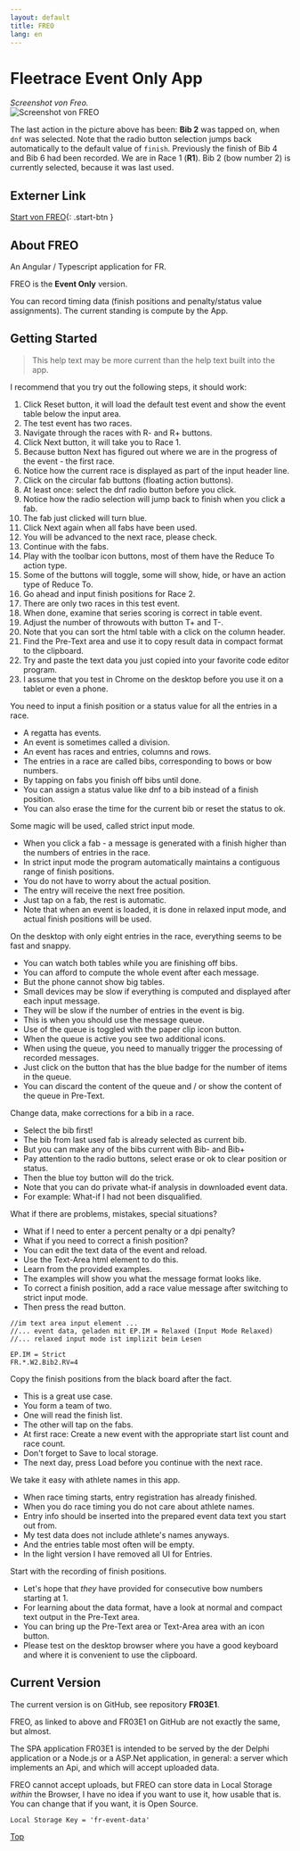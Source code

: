 ```yaml
---
layout: default
title: FREO
lang: en
---
```


# Fleetrace Event Only App

*Screenshot von Freo.*<br>
![Screenshot von FREO](../images/FREO.png)

The last action in the picture above has been: **Bib 2** was tapped on, when `dnf` was selected.
Note that the radio button selection jumps back automatically to the default value of `finish`.
Previously the finish of Bib 4 and Bib 6 had been recorded.
We are in Race 1 (**R1**).
Bib 2 (bow number 2) is currently selected, because it was last used.

## Externer Link

[Start von FREO](https://federgraph.de/freo/index.html){: .start-btn }

## About FREO

An Angular / Typescript application for FR.

FREO is the **Event Only** version.

You can record timing data (finish positions and penalty/status value assignments).
The current standing is compute by the App.

## Getting Started

> This help text may be more current than the help text built into the app.

I recommend that you try out the following steps, it should work:

1. Click Reset button, it will load the default test event and show the event table below the input area.
1. The test event has two races.
1. Navigate through the races with R- and R+ buttons.
1. Click Next button, it will take you to Race 1.
1. Because button Next has figured out where we are in the progress of the event - the first race.
1. Notice how the current race is displayed as part of the input header line.
1. Click on the circular fab buttons (floating action buttons).
1. At least once: select the dnf radio button before you click.
1. Notice how the radio selection will jump back to finish when you click a fab.
1. The fab just clicked will turn blue.
1. Click Next again when all fabs have been used.
1. You will be advanced to the next race, please check.
1. Continue with the fabs.
1. Play with the toolbar icon buttons, most of them have the Reduce To action type.
1. Some of the buttons will toggle, some will show, hide, or have an action type of Reduce To.
1. Go ahead and input finish positions for Race 2.
1. There are only two races in this test event.
1. When done, examine that series scoring is correct in table event.
1. Adjust the number of throwouts with button T+ and T-.
1. Note that you can sort the html table with a click on the column header.
1. Find the Pre-Text area and use it to copy result data in compact format to the clipboard.
1. Try and paste the text data you just copied into your favorite code editor program.
1. I assume that you test in Chrome on the desktop before you use it on a tablet or even a phone.

You need to input a finish position or a status value for all the entries in a race.

- A regatta has events.
- An event is sometimes called a division.
- An event has races and entries, columns and rows.
- The entries in a race are called bibs, corresponding to bows or bow numbers.
- By tapping on fabs you finish off bibs until done.
- You can assign a status value like dnf to a bib instead of a finish position.
- You can also erase the time for the current bib or reset the status to ok.

Some magic will be used, called strict input mode.

- When you click a fab - a message is generated with a finish higher than the numbers of entries in the race.
- In strict input mode the program automatically maintains a contiguous range of finish positions.
- You do not have to worry about the actual position.
- The entry will receive the next free position.
- Just tap on a fab, the rest is automatic.
- Note that when an event is loaded, it is done in relaxed input mode, and actual finish positions will be used.

On the desktop with only eight entries in the race, everything seems to be fast and snappy.

- You can watch both tables while you are finishing off bibs.
- You can afford to compute the whole event after each message.
- But the phone cannot show big tables.
- Small devices may be slow if everything is computed and displayed after each input message.
- They will be slow if the number of entries in the event is big.
- This is when you should use the message queue.
- Use of the queue is toggled with the paper clip icon button.
- When the queue is active you see two additional icons.
- When using the queue, you need to manually trigger the processing of recorded messages.
- Just click on the button that has the blue badge for the number of items in the queue.
- You can discard the content of the queue and / or show the content of the queue in Pre-Text.

Change data, make corrections for a bib in a race.

- Select the bib first!
- The bib from last used fab is already selected as current bib.
- But you can make any of the bibs current with Bib- and Bib+
- Pay attention to the radio buttons, select erase or ok to clear position or status.
- Then the blue toy button will do the trick.
- Note that you can do private what-if analysis in downloaded event data.
- For example: What-if I had not been disqualified.

What if there are problems, mistakes, special situations?

- What if I need to enter a percent penalty or a dpi penalty?
- What if you need to correct a finish position?
- You can edit the text data of the event and reload.
- Use the Text-Area html element to do this.
- Learn from the provided examples.
- The examples will show you what the message format looks like.
- To correct a finish position, add a race value message after switching to strict input mode.
- Then press the read button.

```
//im text area input element ...
//... event data, geladen mit EP.IM = Relaxed (Input Mode Relaxed)
//... relaxed input mode ist implizit beim Lesen

EP.IM = Strict
FR.*.W2.Bib2.RV=4
```

Copy the finish positions from the black board after the fact.

- This is a great use case.
- You form a team of two.
- One will read the finish list.
- The other will tap on the fabs.
- At first race: Create a new event with the appropriate start list count and race count.
- Don't forget to Save to local storage.
- The next day, press Load before you continue with the next race.

We take it easy with athlete names in this app.

- When race timing starts, entry registration has already finished.
- When you do race timing you do not care about athlete names.
- Entry info should be inserted into the prepared event data text you start out from.
- My test data does not include athlete's names anyways.
- And the entries table most often will be empty.
- In the light version I have removed all UI for Entries.

Start with the recording of finish positions.

- Let's hope that *they* have provided for consecutive bow numbers starting at 1.
- For learning about the data format, have a look at normal and compact text output in the Pre-Text area.
- You can bring up the Pre-Text area or Text-Area area with an icon button.
- Please test on the desktop browser where you have a good keyboard and where it is convenient to use the clipboard.

## Current Version

The current version is on GitHub, see repository **FR03E1**.

FREO, as linked to above and FR03E1 on GitHub are not exactly the same, but almost.

The SPA application FR03E1 is intended to be served by the der Delphi application or a Node.js or a ASP.Net application,
in general: a server which implements an Api, and which will accept uploaded data.

FREO cannot accept uploads, but FREO can store data in Local Storage *within* the Browser,
I have no idea if you want to use it, how usable that is.
You can change that if you want, it is Open Source.

```
Local Storage Key = 'fr-event-data'
```

[Top](#)
